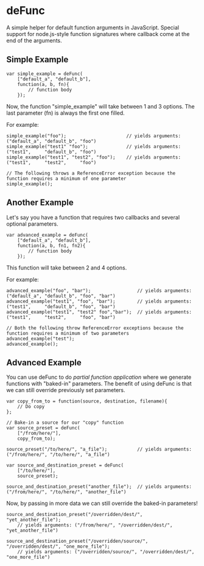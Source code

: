 # deFunc

A simple helper for default function arguments in JavaScript. Special support for node.js-style function signatures where callback come at the end of the arguments.

## Simple Example

    var simple_example = deFunc(
    	["default_a", "default_b"],
    	function(a, b, fn){
    		// function body
    	});

Now, the function "simple_example" will take between 1 and 3 options. The last parameter (fn) is always the first one filled. 

For example:

    simple_example("foo");                      // yields arguments: ("default_a", "default_b", "foo")
    simple_example("test1" "foo");              // yields arguments: ("test1",     "default_b", "foo")
    simple_example("test1", "test2", "foo");    // yields arguments: ("test1",     "test2",     "foo")
    
    // The following throws a ReferenceError exception because the function requires a minimum of one parameter
    simple_example(); 

## Another Example

Let's say you have a function that requires two callbacks and several optional parameters.

    var advanced_example = deFunc(
    	["default_a", "default_b"],
    	function(a, b, fn1, fn2){
    		// function body
    	});

This function will take between 2 and 4 options.

For example:

    advanced_example("foo", "bar");                 // yields arguments: ("default_a", "default_b", "foo", "bar")
    advanced_example("test1", "foo", "bar");        // yields arguments: ("test1",     "default_b", "foo", "bar")
    advanced_example("test1", "test2" foo","bar");  // yields arguments: ("test1",     "test2",     "foo", "bar")
    
    // Both the following throw ReferenceError exceptions because the function requires a minimum of two parameters
    advanced_example("test"); 
    advanced_example(); 

## Advanced Example

You can use deFunc to do *partial function application* where we generate functions with "baked-in" parameters. The benefit of using deFunc is that we can still override previously set parameters.

    var copy_from_to = function(source, destination, filename){
    	// Do copy
    };
    
    // Bake-in a source for our "copy" function
    var source_preset = deFunc(
    	["/from/here/"],
    	copy_from_to);
    
    source_preset("/to/here/", "a_file");           // yields arguments: ("/from/here/", "/to/here/", "a_file")

    var source_and_destination_preset = deFunc(
    	["/to/here/"],
    	source_preset);

    source_and_destination_preset("another_file");  // yields arguments: ("/from/here/", "/to/here/", "another_file")

Now, by passing in more data we can still override the baked-in parameters!

    source_and_destination_preset("/overridden/dest/", "yet_another_file"); 
        // yields arguments: ("/from/here/", "/overridden/dest/", "yet_another_file")
        
    source_and_destination_preset("/overridden/source/", "/overridden/dest/", "one_more_file"); 
        // yields arguments: ("/overridden/source/", "/overridden/dest/", "one_more_file")